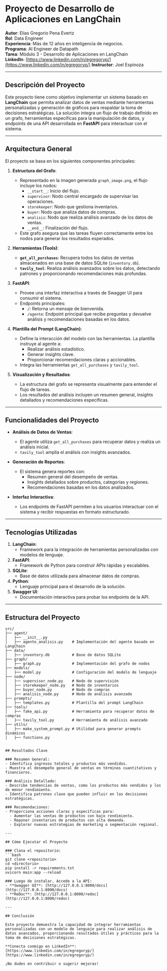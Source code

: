 # Proyecto de Desarrollo de Aplicaciones en LangChain

**Autor**: Elias Gregorio Pena Evertz  
**Rol**: Data Engineer  
**Experiencia**: Más de 12 años en inteligencia de negocios.  
**Programa**: AI Engineer de Datapath  
**Tarea**: Módulo 3 - Desarrollo de Aplicaciones en LangChain  
**LinkedIn**: [https://www.linkedin.com/in/egregoryp/](https://www.linkedin.com/in/egregoryp/)
**Instructor**: Joel Espinoza 

---

## Descripción del Proyecto

Este proyecto tiene como objetivo implementar un sistema basado en **LangChain** que permita analizar datos de ventas mediante herramientas personalizadas y generación de gráficos para respaldar la toma de decisiones estratégicas. La solución integra un flujo de trabajo definido en un grafo, herramientas específicas para la manipulación de datos, y endpoints de una API desarrollada en **FastAPI** para interactuar con el sistema.

---

## Arquitectura General

El proyecto se basa en los siguientes componentes principales:

1. **Estructura del Grafo**:
   - Representado en la imagen generada `graph_image.png`, el flujo incluye los nodos:
     - `__start__`: Inicio del flujo.
     - `supervisor`: Nodo central encargado de supervisar las operaciones.
     - `storekeeper`: Nodo que gestiona inventarios.
     - `buyer`: Nodo que analiza datos de compras.
     - `analisis`: Nodo que realiza análisis avanzado de los datos de ventas.
     - `__end__`: Finalización del flujo.
   - Este grafo asegura que las tareas fluyen correctamente entre los nodos para generar los resultados esperados.

2. **Herramientas (Tools)**:
   - **`get_all_purchases`**: Recupera todos los datos de ventas almacenados en una base de datos SQLite (`inventory.db`).
   - **`tavily_tool`**: Realiza análisis avanzados sobre los datos, detectando patrones y proporcionando recomendaciones más profundas.

3. **FastAPI**:
   - Provee una interfaz interactiva a través de Swagger UI para consumir el sistema.
   - Endpoints principales:
     - `/`: Retorna un mensaje de bienvenida.
     - `/agente`: Endpoint principal que recibe preguntas y devuelve análisis y recomendaciones basadas en los datos.

4. **Plantilla del Prompt (LangChain)**:
   - Define la interacción del modelo con las herramientas. La plantilla instruye al agente a:
     - Realizar análisis estadístico.
     - Generar insights clave.
     - Proporcionar recomendaciones claras y accionables.
   - Integra las herramientas `get_all_purchases` y `tavily_tool`.

5. **Visualización y Resultados**:
   - La estructura del grafo se representa visualmente para entender el flujo de tareas.
   - Los resultados del análisis incluyen un resumen general, insights detallados y recomendaciones específicas.

---

## Funcionalidades del Proyecto

- **Análisis de Datos de Ventas**:
  - El agente utiliza `get_all_purchases` para recuperar datos y realiza un análisis inicial.
  - `tavily_tool` amplía el análisis con insights avanzados.

- **Generación de Reportes**:
  - El sistema genera reportes con:
    - Resumen general del desempeño de ventas.
    - Insights detallados sobre productos, categorías y regiones.
    - Recomendaciones basadas en los datos analizados.

- **Interfaz Interactiva**:
  - Los endpoints de FastAPI permiten a los usuarios interactuar con el sistema y recibir respuestas en formato estructurado.

---

## Tecnologías Utilizadas

1. **LangChain**:
   - Framework para la integración de herramientas personalizadas con modelos de lenguaje.
2. **FastAPI**:
   - Framework de Python para construir APIs rápidas y escalables.
3. **SQLite**:
   - Base de datos utilizada para almacenar datos de compras.
4. **Python**:
   - Lenguaje principal para el desarrollo de la solución.
5. **Swagger UI**:
   - Documentación interactiva para probar los endpoints de la API.

---

## Estructura del Proyecto

```plaintext
src/
├── agent/
│   ├── __init__.py
│   ├── agente_analisis.py    # Implementación del agente basado en LangChain
├── data/
│   ├── inventory.db          # Base de datos SQLite
├── graph/
│   ├── graph.py              # Implementación del grafo de nodos
├── models/
│   ├── model.py              # Configuración del modelo de lenguaje
├── node/
│   ├── supervisor_node.py    # Nodo de supervisión
│   ├── storekeeper_node.py   # Nodo de inventarios
│   ├── buyer_node.py         # Nodo de compras
│   ├── analisis_node.py      # Nodo de análisis avanzado
├── prompts/
│   ├── templates.py          # Plantilla del prompt LangChain
├── tools/
│   ├── fake_api.py           # Herramienta para recuperar datos de compras
│   ├── tavily_tool.py        # Herramienta de análisis avanzado
├── utils/
│   ├── make_system_prompt.py # Utilidad para generar prompts dinámicos
│   ├── functions.py


## Resultados Clave

### Resumen General:
- Identifica ingresos totales y productos más vendidos.
- Muestra el desempeño general de ventas en términos cuantitativos y financieros.

### Análisis Detallado:
- Describe tendencias de ventas, como los productos más vendidos y los de menor rendimiento.
- Identifica patrones clave que pueden influir en las decisiones estratégicas.

### Recomendaciones:
- Proporciona acciones claras y específicas para:
  - Aumentar las ventas de productos con bajo rendimiento.
  - Reponer inventarios de productos con alta demanda.
  - Explorar nuevas estrategias de marketing o segmentación regional.

---

## Cómo Ejecutar el Proyecto

### Clona el repositorio:
```bash
git clone <repositorio>
cd <directorio>
pip install -r requirements.txt
uvicorn main:app --reload

### Luego de instalar, Accede a la API:
- **Swagger UI**: [http://127.0.0.1:8000/docs](http://127.0.0.1:8000/docs)
- **ReDoc**: [http://127.0.0.1:8000/redoc](http://127.0.0.1:8000/redoc)

---

## Conclusión

Este proyecto demuestra la capacidad de integrar herramientas personalizadas con un modelo de lenguaje para realizar análisis de datos avanzados, proporcionando resultados útiles y prácticos para la toma de decisiones estratégicas.

**Conecta conmigo en LinkedIn**: [https://www.linkedin.com/in/egregoryp/](https://www.linkedin.com/in/egregoryp/)

¡No dudes en contribuir o sugerir mejoras!
